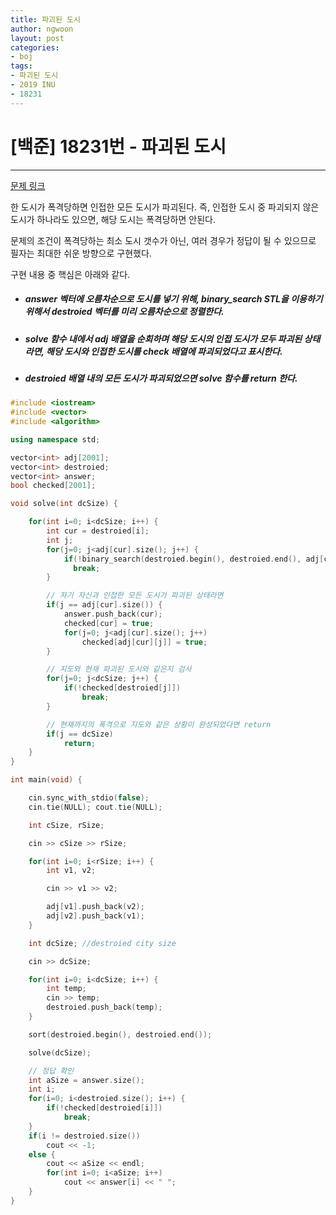 ```yaml
---
title: 파괴된 도시
author: ngwoon
layout: post
categories:
- boj
tags:
- 파괴된 도시
- 2019 INU
- 18231
---
```


# [백준] 18231번 - 파괴된 도시
- - -

[문제 링크](https://www.acmicpc.net/problem/18231)

한 도시가 폭격당하면 인접한 모든 도시가 파괴된다. 즉, 인접한 도시 중 파괴되지 않은 도시가 하나라도 있으면, 해당 도시는 폭격당하면 안된다.

문제의 조건이 폭격당하는 최소 도시 갯수가 아닌, 여러 경우가 정답이 될 수 있으므로 필자는 최대한 쉬운 방향으로 구현했다.

구현 내용 중 핵심은 아래와 같다.  

* ##### answer 벡터에 오름차순으로 도시를 넣기 위해, binary_search STL을 이용하기 위해서 destroied 벡터를 미리 오름차순으로 정렬한다.
* ##### solve 함수 내에서 adj 배열을 순회하며 해당 도시의 인접 도시가 모두 파괴된 상태라면, 해당 도시와 인접한 도시를 check 배열에 파괴되었다고 표시한다.
* ##### destroied 배열 내의 모든 도시가 파괴되었으면 solve 함수를 return 한다.

```cpp
#include <iostream>
#include <vector>
#include <algorithm>

using namespace std;

vector<int> adj[2001];
vector<int> destroied;
vector<int> answer;
bool checked[2001];

void solve(int dcSize) {

    for(int i=0; i<dcSize; i++) {
        int cur = destroied[i];
        int j;
        for(j=0; j<adj[cur].size(); j++) {
            if(!binary_search(destroied.begin(), destroied.end(), adj[cur][j]))
              break;
        }

        // 자기 자신과 인접한 모든 도시가 파괴된 상태라면
        if(j == adj[cur].size()) {
            answer.push_back(cur);
            checked[cur] = true;
            for(j=0; j<adj[cur].size(); j++)
                checked[adj[cur][j]] = true;
        }

        // 지도와 현재 파괴된 도시와 같은지 검사
        for(j=0; j<dcSize; j++) {
            if(!checked[destroied[j]])
                break;
        }

        // 현재까지의 폭격으로 지도와 같은 상황이 완성되었다면 return
        if(j == dcSize)
            return;
    }
}

int main(void) {

    cin.sync_with_stdio(false);
    cin.tie(NULL); cout.tie(NULL);

    int cSize, rSize;

    cin >> cSize >> rSize;

    for(int i=0; i<rSize; i++) {
        int v1, v2;

        cin >> v1 >> v2;

        adj[v1].push_back(v2);
        adj[v2].push_back(v1);
    }

    int dcSize; //destroied city size

    cin >> dcSize;

    for(int i=0; i<dcSize; i++) {
        int temp;
        cin >> temp;
        destroied.push_back(temp);
    }

    sort(destroied.begin(), destroied.end());

    solve(dcSize);

    // 정답 확인
    int aSize = answer.size();
    int i;
    for(i=0; i<destroied.size(); i++) {
        if(!checked[destroied[i]])
            break;
    }
    if(i != destroied.size())
        cout << -1;
    else {
        cout << aSize << endl;
        for(int i=0; i<aSize; i++)
            cout << answer[i] << " ";
    }
}

```
